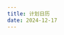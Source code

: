 ```yaml
---
title: 计划日历
date: 2024-12-17
---
```


<div id="table-plan" style="display:none;">

| 标题           | 开始日期      | 描述                           |
| -------------- | ------------- | ------------------------------ |
| 项目启动会议   | 2024-12-01    | 与团队讨论项目启动细节。       |
| 代码审查       | 2024-12-05    | 审查提交的代码并提供反馈。     |
| 发布版本 1.0   | 2024-12-20    | 发布项目的第一个稳定版本。     |

</div>

<!-- 引入 FullCalendar 的 CSS -->
<link href='https://cdn.jsdelivr.net/npm/fullcalendar@5.11.3/main.min.css' rel='stylesheet' />

<!-- 引入 FullCalendar 的 JS -->
<script src='https://cdn.jsdelivr.net/npm/fullcalendar@5.11.3/main.min.js'></script>


<!-- 日历容器 -->
<div id='calendar'></div>

<!-- 自定义样式（可选） -->
<style>
  #calendar {
    max-width: 900px;
    margin: 40px auto;
  }
</style>

<!-- 初始化 FullCalendar -->
<script>
  document.addEventListener('DOMContentLoaded', function() {
    // 获取隐藏的事件表格
    var eventTable = document.querySelector('#table-plan');
    console.log('eventTable:', eventTable);

    var events = [];

    if (eventTable) {
      // 获取所有行，跳过表头
      var rows = eventTable.querySelectorAll('tr');
      console.log('rows:', rows);

      for (var i = 1; i < rows.length; i++) {
        var cells = rows[i].querySelectorAll('td');
        console.log('cells for row', i, ':', cells);

        if (cells.length >= 3) {
          var event = {
            title: cells[0].innerText.trim(),
            start: cells[1].innerText.trim(),
            description: cells[2].innerText.trim()
          };
          events.push(event);
          console.log('pushed event:', event);
        } else {
          console.warn('Row', i, 'does not have enough cells.');
        }
      }
    } else {
      console.warn('#table-container not found!');
    }

    console.log('final events:', events);

    var calendarEl = document.getElementById('calendar');
    var calendar = new FullCalendar.Calendar(calendarEl, {
      initialView: 'dayGridMonth',
      locale: 'zh-cn', // 设置语言为中文
      headerToolbar: {
        left: 'prev,next today',
        center: 'title',
        right: 'dayGridMonth,timeGridWeek,timeGridDay'
      },
      events: events,
      eventClick: function(info) {
        if (info.event.extendedProps.description) {
          alert('事件: ' + info.event.title + '\n描述: ' + info.event.extendedProps.description);
        }
      }
    });
    calendar.render();
  });
</script>
